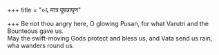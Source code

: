 +++
title = "०६ मात्र पूषन्नाघृण"

+++
Be not thou angry here, O glowing Pusan, for what Varutri and the Bounteous gave us.  
     May the swift-moving Gods protect and bless us, and Vata send us rain, wha wanders round us.